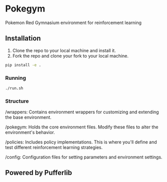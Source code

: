 # Pokegym

Pokemon Red Gymnasium environment for reinforcement learning

## Installation

1. Clone the repo to your local machine and install it.
2. Fork the repo and clone your fork to your local machine.

```sh
pip install -e . 
```

### Running

```sh
./run.sh
```

### Structure

/wrappers: Contains environment wrappers for customizing and extending the base environment.

/pokegym: Holds the core environment files. Modify these files to alter the environment's behavior.

/policies: Includes policy implementations. This is where you'll define and test different reinforcement learning strategies.

/config: Configuration files for setting parameters and environment settings.

## Powered by Pufferlib
